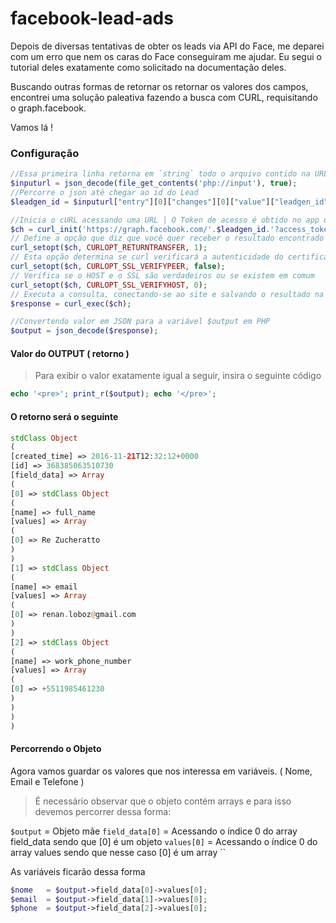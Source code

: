 # facebook-lead-ads

Depois de diversas tentativas de obter os leads via API do Face, me deparei com um erro que nem os caras do Face conseguiram me ajudar. Eu segui o tutorial deles exatamente como solicitado na documentação deles.

Buscando outras formas de retornar os retornar os valores dos campos, encontrei uma solução paleativa fazendo a busca com CURL, requisitando o graph.facebook.

Vamos lá !

### Configuração

```php
//Essa primeira linha retorna em `string` todo o arquivo contido na URL setada | Analisa a string codificada JSON e converte em uma variável
$inputurl = json_decode(file_get_contents('php://input'), true);
//Percorre o json até chegar ao id do Lead
$leadgen_id = $inputurl["entry"][0]["changes"][0]["value"]["leadgen_id"];

//Inicia o cURL acessando uma URL | O Token de acesso é obtido no app que você criou
$ch = curl_init('https://graph.facebook.com/'.$leadgen_id.'?access_token=<TOKEN_DE_ACESSO>');
// Define a opção que diz que você quer receber o resultado encontrado
curl_setopt($ch, CURLOPT_RETURNTRANSFER, 1);
// Esta opção determina se curl verificará a autenticidade do certificado. Os valores podem ser TRUE ou FALSE e/ou 1 para TRUE e 0 para FALSE
curl_setopt($ch, CURLOPT_SSL_VERIFYPEER, false);
// Verifica se o HOST e o SSL são verdadeiros ou se existem em comum
curl_setopt($ch, CURLOPT_SSL_VERIFYHOST, 0);
// Executa a consulta, conectando-se ao site e salvando o resultado na variável $response
$response = curl_exec($ch);

//Convertendo valor em JSON para a variável $output em PHP
$output = json_decode($response);
```

#### Valor do OUTPUT ( retorno )
> Para exibir o valor exatamente igual a seguir, insira o seguinte código

```php
echo '<pre>'; print_r($output); echo '</pre>';
```
#### O retorno será o seguinte

```php
stdClass Object
(
[created_time] => 2016-11-21T12:32:12+0000
[id] => 368385063510730
[field_data] => Array
(
[0] => stdClass Object
(
[name] => full_name
[values] => Array
(
[0] => Re Zucheratto
)
)
[1] => stdClass Object
(
[name] => email
[values] => Array
(
[0] => renan.loboz@gmail.com
)
)
[2] => stdClass Object
(
[name] => work_phone_number
[values] => Array
(
[0] => +5511985461230
)
)
)
)
```

#### Percorrendo o Objeto
Agora vamos guardar os valores que nos interessa em variáveis. ( Nome, Email e Telefone )

>É necessário observar que o objeto contém arrays e para isso devemos percorrer dessa forma:

`$output` = Objeto mãe
`field_data[0]` = Acessando o índice 0 do array field_data sendo que [0] é um objeto
`values[0]` = Acessando o índice 0 do array values sendo que nesse caso [0] é um array
``

As variáveis ficarão dessa forma


```php
$nome 	= $output->field_data[0]->values[0];
$email 	= $output->field_data[1]->values[0];
$phone 	= $output->field_data[2]->values[0];
```